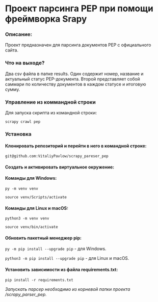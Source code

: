 # Проект парсинга PEP при помощи фреймворка Srapy

### Описание:
Проект предназначен для парсинга документов PEP с официального сайта.

### Что на выходе?
Два csv файла в папке results. Один содержит номер, название и актуальный статус PEP-документа.
Второй представляет собой саммари по количеству документов в каждом статусе и итоговую сумму.

### Управление из коммандной строки
Для запуска скрипта из командной строки:
```
scrapy crawl pep
```

### Установка
#### Клонировать репозиторий и перейти в него в командной строке:

```git@github.com:VitaliyPavlow/scrapy_pareser_pep```

#### Cоздать и активировать виртуальное окружение:

#### Команды для Windows:

```py -m venv venv```

```source venv/Scripts/activate```

#### Команды для Linux и macOS:

```python3 -m venv venv```

```source venv/bin/activate``` 
 

#### Обновить пакетный менеджер pip:

```py -m pip install --upgrade pip``` - для Windows.

```python3 -m pip install --upgrade pip``` - для Linux и macOS.

#### Установить зависимости из файла requirements.txt:

```pip install -r requirements.txt```

*Запускать парсер необходимо из корневой папки проекта /scrapy_parser_pep.*
